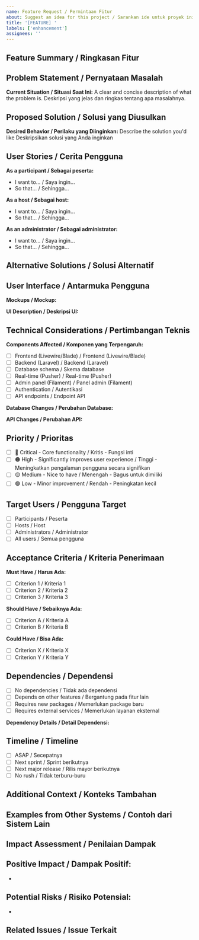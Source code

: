 ```yaml
---
name: Feature Request / Permintaan Fitur
about: Suggest an idea for this project / Sarankan ide untuk proyek ini
title: '[FEATURE] '
labels: ['enhancement']
assignees: ''
---
```


## Feature Summary / Ringkasan Fitur
<!-- A clear and concise description of the feature you'd like to see -->
<!-- Deskripsi yang jelas dan ringkas tentang fitur yang ingin Anda lihat -->

## Problem Statement / Pernyataan Masalah
<!-- Is your feature request related to a problem? Please describe -->
<!-- Apakah permintaan fitur Anda terkait dengan masalah? Silakan deskripsikan -->

**Current Situation / Situasi Saat Ini:**
A clear and concise description of what the problem is.
Deskripsi yang jelas dan ringkas tentang apa masalahnya.

## Proposed Solution / Solusi yang Diusulkan
<!-- A clear and concise description of what you want to happen -->
<!-- Deskripsi yang jelas dan ringkas tentang apa yang Anda inginkan terjadi -->

**Desired Behavior / Perilaku yang Diinginkan:**
Describe the solution you'd like
Deskripsikan solusi yang Anda inginkan

## User Stories / Cerita Pengguna
<!-- Describe the feature from different user perspectives -->
<!-- Deskripsikan fitur dari perspektif pengguna yang berbeda -->

**As a participant / Sebagai peserta:**
- I want to... / Saya ingin...
- So that... / Sehingga...

**As a host / Sebagai host:**
- I want to... / Saya ingin...
- So that... / Sehingga...

**As an administrator / Sebagai administrator:**
- I want to... / Saya ingin...
- So that... / Sehingga...

## Alternative Solutions / Solusi Alternatif
<!-- A clear and concise description of any alternative solutions or features you've considered -->
<!-- Deskripsi yang jelas dan ringkas tentang solusi atau fitur alternatif yang telah Anda pertimbangkan -->

## User Interface / Antarmuka Pengguna
<!-- If applicable, add mockups or describe the UI -->
<!-- Jika berlaku, tambahkan mockup atau deskripsikan UI -->

**Mockups / Mockup:**
<!-- Attach or link to design mockups -->

**UI Description / Deskripsi UI:**
<!-- Describe how the feature should look and behave -->

## Technical Considerations / Pertimbangan Teknis
<!-- Technical aspects to consider for implementation -->
<!-- Aspek teknis yang perlu dipertimbangkan untuk implementasi -->

**Components Affected / Komponen yang Terpengaruh:**
- [ ] Frontend (Livewire/Blade) / Frontend (Livewire/Blade)
- [ ] Backend (Laravel) / Backend (Laravel)
- [ ] Database schema / Skema database
- [ ] Real-time (Pusher) / Real-time (Pusher)
- [ ] Admin panel (Filament) / Panel admin (Filament)
- [ ] Authentication / Autentikasi
- [ ] API endpoints / Endpoint API

**Database Changes / Perubahan Database:**
<!-- List any new tables, columns, or relationships needed -->
<!-- Daftar tabel, kolom, atau relasi baru yang diperlukan -->

**API Changes / Perubahan API:**
<!-- List any new endpoints or modifications needed -->
<!-- Daftar endpoint baru atau modifikasi yang diperlukan -->

## Priority / Prioritas
<!-- How important is this feature? -->
<!-- Seberapa penting fitur ini? -->

- [ ] 🔴 Critical - Core functionality / Kritis - Fungsi inti
- [ ] 🟠 High - Significantly improves user experience / Tinggi - Meningkatkan pengalaman pengguna secara signifikan
- [ ] 🟡 Medium - Nice to have / Menengah - Bagus untuk dimiliki
- [ ] 🟢 Low - Minor improvement / Rendah - Peningkatan kecil

## Target Users / Pengguna Target
<!-- Who will benefit from this feature? -->
<!-- Siapa yang akan mendapat manfaat dari fitur ini? -->

- [ ] Participants / Peserta
- [ ] Hosts / Host
- [ ] Administrators / Administrator
- [ ] All users / Semua pengguna

## Acceptance Criteria / Kriteria Penerimaan
<!-- Define what "done" looks like for this feature -->
<!-- Definisikan seperti apa "selesai" untuk fitur ini -->

**Must Have / Harus Ada:**
- [ ] Criterion 1 / Kriteria 1
- [ ] Criterion 2 / Kriteria 2
- [ ] Criterion 3 / Kriteria 3

**Should Have / Sebaiknya Ada:**
- [ ] Criterion A / Kriteria A
- [ ] Criterion B / Kriteria B

**Could Have / Bisa Ada:**
- [ ] Criterion X / Kriteria X
- [ ] Criterion Y / Kriteria Y

## Dependencies / Dependensi
<!-- Are there any dependencies for this feature? -->
<!-- Apakah ada dependensi untuk fitur ini? -->

- [ ] No dependencies / Tidak ada dependensi
- [ ] Depends on other features / Bergantung pada fitur lain
- [ ] Requires new packages / Memerlukan package baru
- [ ] Requires external services / Memerlukan layanan eksternal

**Dependency Details / Detail Dependensi:**
<!-- Describe any dependencies -->

## Timeline / Timeline
<!-- When would you like to see this feature? -->
<!-- Kapan Anda ingin melihat fitur ini? -->

- [ ] ASAP / Secepatnya
- [ ] Next sprint / Sprint berikutnya
- [ ] Next major release / Rilis mayor berikutnya
- [ ] No rush / Tidak terburu-buru

## Additional Context / Konteks Tambahan
<!-- Add any other context, screenshots, or examples about the feature request here -->
<!-- Tambahkan konteks lain, screenshot, atau contoh tentang permintaan fitur di sini -->

## Examples from Other Systems / Contoh dari Sistem Lain
<!-- If you've seen this feature implemented elsewhere -->
<!-- Jika Anda pernah melihat fitur ini diimplementasikan di tempat lain -->

## Impact Assessment / Penilaian Dampak
<!-- How will this feature impact the current system? -->
<!-- Bagaimana fitur ini akan mempengaruhi sistem saat ini? -->

**Positive Impact / Dampak Positif:**
- 
- 

**Potential Risks / Risiko Potensial:**
- 
- 

## Related Issues / Issue Terkait
<!-- Link to related issues or discussions -->
<!-- Link ke issue atau diskusi terkait -->
